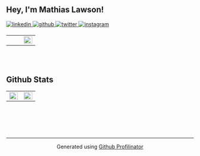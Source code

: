 ## Hey, I'm Mathias Lawson!  
  

<a href="https://linkedin.com/in/mathias-lawson-318679212" target="_blank">
<img src=https://img.shields.io/badge/linkedin-%231E77B5.svg?&style=for-the-badge&logo=linkedin&logoColor=white alt=linkedin style="margin-bottom: 5px;" />
</a>
<a href="https://github.com/mathiaslawson" target="_blank">
<img src=https://img.shields.io/badge/github-%2324292e.svg?&style=for-the-badge&logo=github&logoColor=white alt=github style="margin-bottom: 5px;" />
</a>
<a href="https://twitter.com/@MathiasLawson1" target="_blank">
<img src=https://img.shields.io/badge/twitter-%2300acee.svg?&style=for-the-badge&logo=twitter&logoColor=white alt=twitter style="margin-bottom: 5px;" />
</a>
<a href="https://instagram.com/lawson.o7" target="_blank">
<img src=https://img.shields.io/badge/instagram-%23000000.svg?&style=for-the-badge&logo=instagram&logoColor=white alt=instagram style="margin-bottom: 5px;" />
</a>  
  

<br/>  

<table><tr><td valign="top" width="50%">



</td><td valign="top" width="50%">

<div align="right">
<img src="https://media3.giphy.com/media/T5nP7Nwu5FzMc/giphy.gif?cid=82a1493bjsqvmbx2ak5ruiqj8kbbwnmatw9bmktc17vs8j4w&ep=v1_gifs_related&rid=giphy.gif&ct=g" align="right" style="width: 100%" />
</div>  


</td></tr></table>  

<br/>  

  

<br/>  


## Github Stats  
<table><tr><td valign="top" width="50%">

<img src="https://github-readme-stats.vercel.app/api?username=mathiaslawson&show_icons=true&count_private=true&hide_border=true" align="left" style="width: 100%" />

</td><td valign="top" width="50%">

<img src="https://github-readme-stats.vercel.app/api/top-langs/?username=mathiaslawson&hide_border=true&layout=compact" align="left" style="width: 100%" />

</td></tr></table>  

<br/>  

  

<br/>  

  

<br/>  


<br />

----
<div align="center">Generated using <a href="https://profilinator.rishav.dev/" target="_blank">Github Profilinator</a></div>

